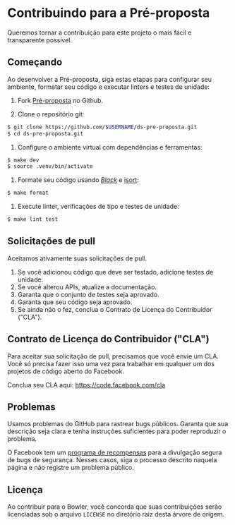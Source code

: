 # Contribuindo para a Pré-proposta

Queremos tornar a contribuição para este projeto o mais fácil e transparente
possível.

## Começando

Ao desenvolver a Pré-proposta, siga estas etapas para configurar seu ambiente,
formatar seu código e executar linters e testes de unidade:

1. Fork [Pré-proposta][] no Github.

1. Clone o repositório git:
```bash
$ git clone https://github.com/$USERNAME/ds-pre-proposta.git
$ cd ds-pre-proposta.git
```

1. Configure o ambiente virtual com dependências e ferramentas:
```bash
$ make dev
$ source .venv/bin/activate
```

1. Formate seu código usando [*Black*](https://github.com/ambv/black) e
[isort](https://pypi.org/project/isort/):
```bash
$ make format
```

1. Execute linter, verificações de tipo e testes de unidade:
```bash
$ make lint test
```

## Solicitações de pull

Aceitamos ativamente suas solicitações de pull.

1. Se você adicionou código que deve ser testado, adicione testes de unidade.
1. Se você alterou APIs, atualize a documentação.
1. Garanta que o conjunto de testes seja aprovado.
1. Garanta que seu código seja aprovado.
1. Se ainda não o fez, conclua o Contrato de Licença do Contribuidor ("CLA").

## Contrato de Licença do Contribuidor ("CLA")

Para aceitar sua solicitação de pull, precisamos que você envie um CLA. Você só precisa
fazer isso uma vez para trabalhar em qualquer um dos projetos de código aberto do Facebook.

Conclua seu CLA aqui: <https://code.facebook.com/cla>

## Problemas

Usamos problemas do GitHub para rastrear bugs públicos. Garanta que sua descrição seja
clara e tenha instruções suficientes para poder reproduzir o problema.

O Facebook tem um [programa de recompensas](https://www.facebook.com/whitehat/) para a divulgação segura
de bugs de segurança. Nesses casos, siga o processo
descrito naquela página e não registre um problema público.

## Licença

Ao contribuir para o Bowler, você concorda que suas contribuições serão licenciadas
sob o arquivo `LICENSE` no diretório raiz desta árvore de origem.

[Pré-proposta]: https://github.com/sergioPereiraBR/ds-pre-proposta.git

